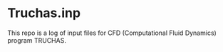# Truchas.inp
This repo is a log of input files for CFD (Computational Fluid Dynamics) program TRUCHAS.
